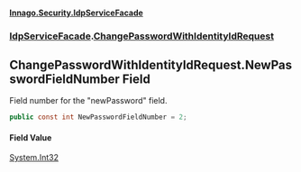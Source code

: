 #### [Innago\.Security\.IdpServiceFacade](../../index.md 'index')
### [IdpServiceFacade](../index.md 'IdpServiceFacade').[ChangePasswordWithIdentityIdRequest](index.md 'IdpServiceFacade\.ChangePasswordWithIdentityIdRequest')

## ChangePasswordWithIdentityIdRequest\.NewPasswordFieldNumber Field

Field number for the "newPassword" field\.

```csharp
public const int NewPasswordFieldNumber = 2;
```

#### Field Value
[System\.Int32](https://learn.microsoft.com/en-us/dotnet/api/system.int32 'System\.Int32')